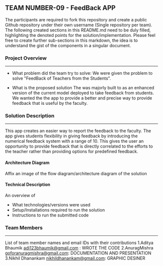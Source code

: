 ## TEAM NUMBER-09 - FeedBack APP

The participants are required to fork this repository and create a public Github repository under their own username (Single repository per team). The following created sections in this README.md need to be duly filled, highlighting the denoted points for the solution/implementation. Please feel free to create further sub-sections in this markdown, the idea is to understand the gist of the components in a singular document.

### Project Overview
----------------------------------
* What problem did the team try to solve:
       We were given the problem to solve "FeedBack of Teachers from the Students". 
       
* What is the proposed solution
The was majorly built to as an enhanced version of the current model deployed to take feedback from students. We wanted the the app to provide a better and precise way to provide feedback that is useful by the faculty.

### Solution Description
----------------------------------
This app creates an easier way to report the feedback to the faculty. The app gives students flexibility in giving feedback by introducing the numerical feedback system with a range of 10.
This gives the user an opportunity to provide feedback that is directly correlated to the efforts to the teacher rather than providing options for predefined feedback.  
#### Architecture Diagram

Affix an image of the flow diagram/architecture diagram of the solution

#### Technical Description

An overview of 
* What technologies/versions were used
* Setup/Installations required to run the solution
* Instructions to run the submitted code

### Team Members
----------------------------------

List of team member names and email IDs with their contributions
1.Aditya Bhaumik        adi123bhaumik@gmail.com : WROTE THE CODE
2.AnuragMishra           goforanuragmishra@gmail.com: DOCUMENTATION AND PRESENTATION
3.Nikhil Dhanankam    nikhildhanankam@gmail.com: GRAPHIC DESINER

